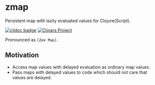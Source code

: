 # zmap

Persistent map with lazily evaluated values for Clojure(Script).

[![cljdoc badge](https://cljdoc.org/badge/com.github.strojure/zmap)](https://cljdoc.org/d/com.github.strojure/zmap)
[![Clojars Project](https://img.shields.io/clojars/v/com.github.strojure/zmap.svg)](https://clojars.org/com.github.strojure/zmap)

Pronounced as `[Zee Map]`.

## Motivation

* Access map values with delayed evaluation as ordinary map values.
* Pass maps with delayed values to code which should not care that values are
  delayed.

